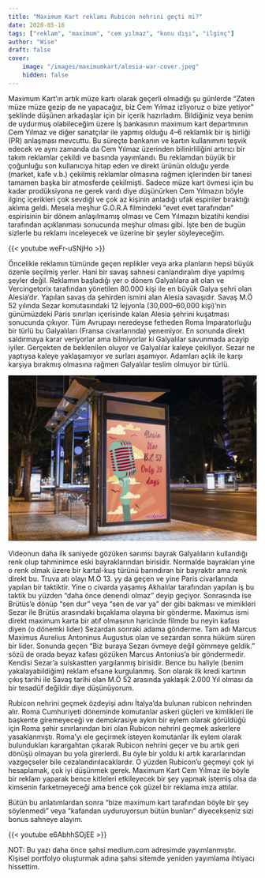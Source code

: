 ```yaml
---
title: "Maximum Kart reklamı Rubicon nehrini geçti mi?"
date: 2020-05-16
tags: ["reklam", "maximum", "cem yılmaz", "konu dışı", "ilginç"]
author: "Wise"
draft: false
cover:
    image: "/images/maximumkart/alesia-war-cover.jpeg"
    hidden: false
---
```

Maximum Kart’ın artık müze kartı olarak geçerli olmadığı şu günlerde “Zaten müze müze gezip de ne yapacağız, biz Cem Yılmaz izliyoruz o bize yetiyor” şeklinde düşünen arkadaşlar için bir içerik hazırladım. Bildiğiniz veya benim de uydurmuş olabileceğim üzere İş bankasının maximum kart departmının Cem Yılmaz ve diğer sanatçılar ile yapmış olduğu 4–6 reklamlık bir iş birliği (PR) anlaşması mevcuttu. Bu süreçte bankanın ve kartın kullanımını teşvik edecek ve aynı zamanda da Cem Yılmaz üzerinden bilinirliliğini artırıcı bir takım reklamlar çekildi ve basında yayımlandı. Bu reklamdan büyük bir çoğunluğu son kullanıcıya hitap eden ve direkt ürünün olduğu yerde (market, kafe v.b.) çekilmiş reklamlar olmasına rağmen içlerinden bir tanesi tamamen başka bir atmosferde çekilmişti. Sadece müze kart övmesi için bu kadar prodüksiyona ne gerek vardı diye düşünürken Cem Yılmazın böyle ilginç içerikleri çok sevdiği ve çok az kişinin anladığı ufak espiriler bıraktığı aklıma geldi. Mesela meşhur G.O.R.A filmindeki “evet evet tarafından” espirisinin bir dönem anlaşılmamış olması ve Cem Yılmazın bizatihi kendisi tarafından açıklanması sonucunda meşhur olması gibi. İşte ben de bugün sizlerle bu reklamı inceleyecek ve üzerine bir şeyler söyleyeceğim.

{{< youtube weFr-uSNjHo >}}

Öncelikle reklamın tümünde geçen replikler veya arka planların hepsi büyük özenle seçilmiş yerler. Hani bir savaş sahnesi canlandıralım diye yapılmış şeyler değil. Reklamın başladığı yer o dönem Galyalılara ait olan ve Vercingetorix tarafından yönetilen 80.000 kişi ile en büyük Galya şehri olan Alesia’dır. Yapılan savaş da şehirden ismini alan Alesia savaşıdır. Savaş M.Ö 52 yılında Sezar komutasındaki 12 lejyonla (30,000–60,000 kişi)’nin günümüzdeki Paris sınırları içerisinde kalan Alesia şehrini kuşatması sonucunda çıkıyor. Tüm Avrupayı neredeyse fetheden Roma İmparatorluğu bir türlü bu Galyalıları (Fransa civarlarında) yenemiyor. En sonunda direkt saldırmaya karar veriyorlar ama bilmiyorlar ki Galyalılar savunmada acayip iyiler. Gerçekten de beklenilen oluyor ve Galyalılar kaleye çekiliyor. Sezar ne yaptıysa kaleye yaklaşamıyor ve surları aşamıyor. Adamları açlık ile karşı karşıya bırakmış olmasına rağmen Galyalılar teslim olmuyor bir türlü.

![Alesia Savaşı Günümüzde Olsaydı](/images/maximumkart/maximum-kart-afis.jpg)

Videonun daha ilk saniyede gözüken sarımsı bayrak Galyalıların kullandığı renk olup tahminimce eski bayraklarından birisidir. Normalde bayrakları yine o renk olmak üzere bir kartal-kuş türünü barındıran bir bayraktır ama renk direkt bu. Truva atı olayı M.Ö 13. yy da geçen ve yine Paris civarlarında yapılan bir taktiktir. Yine o civarda yaşamış Akhalılar tarafından yapılan iş bu taktik bu yüzden “daha önce denendi olmaz” deyip geçiyor. Sonrasında ise Brütüs’e dönüp “sen dur” veya “sen de var ya” der gibi bakması ve mimikleri Sezar ile Brütüs arasındaki bıçaklama olayına bir gönderme. Maximus ismi direkt maximum karta bir atıf olmasının haricinde filmde bu neyin kafası diyen (o dönemki lider) Sezardan sonraki adama gönderme. Tam adı Marcus Maximus Aurelius Antoninus Augustus olan ve sezardan sonra hüküm süren bir lider. Sonunda geçen “Biz buraya Sezarı övmeye değil gömmeye geldik.” sözü de orada beyaz kafası gözüken Marcus Antonius’a bir göndermedir. Kendisi Sezar’a suiskastten yargılanmış birisidir. Bence bu haliyle (benim yakalayabildiğim) reklam efsane kurgulanmış. Son olarak ilk kredi kartının çıkış tarihi ile Savaş tarihi olan M.Ö 52 arasında yaklaşık 2.000 Yıl olması da bir tesadüf değildir diye düşünüyorum.

Rubicon nehrini geçmek özdeyişi adını İtalya’da bulunan rubicon nehrinden alır. Roma Cumhuriyeti döneminde komutanlar askeri güçleri ve kimlikleri ile başkente giremeyeceği ve demokrasiye aykırı bir eylem olarak görüldüğü için Roma şehir sınırlarından biri olan Rubicon nehrini geçmek askerlere yasaklanmıştı. Roma’yı ele geçirmek isteyen komutanlar ilk eylem olarak bulundukları karargahtan çıkarak Rubicon nehrini geçer ve bu artık geri dönüşü olmayan bu yola girerlerdi. Bu öyle bir yoldu ki artık kararlarından vazgeçseler bile cezalandırılacaklardır. O yüzden Rubicon’u geçmeyi çok iyi hesaplamak, çok iyi düşünmek gerek. Maximum Kart Cem Yılmaz ile böyle bir reklam yaparak bence kitleleri etkileyecek bir şey yapmak istemiş olsa da kimsenin farketmeyeceği ama bence çok güzel bir reklama imza attılar.

Bütün bu anlatımlardan sonra “bize maximum kart tarafından böyle bir şey söylenmedi” veya “kafandan uyduruyorsun bütün bunları” diyecekseniz sizi bonus sahneye alayım.

{{< youtube e6AbhhSOjEE >}}

NOT: Bu yazı daha önce şahsi medium.com adresimde yayımlanmıştır. Kişisel portfolyo oluşturmak adına şahsi sitemde yeniden yayımlama ihtiyacı hissettim.
